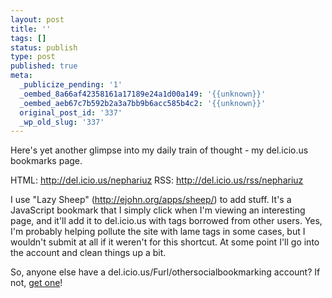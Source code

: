 ```yaml
---
layout: post
title: ''
tags: []
status: publish
type: post
published: true
meta:
  _publicize_pending: '1'
  _oembed_8a66af42358161a17189e24a1d00a149: '{{unknown}}'
  _oembed_aeb67c7b592b2a3a7bb9b6acc585b4c2: '{{unknown}}'
  original_post_id: '337'
  _wp_old_slug: '337'
---
```

Here's yet another glimpse into my daily train of thought - my del.icio.us bookmarks page.

HTML:
http://del.icio.us/nephariuz
RSS:
http://del.icio.us/rss/nephariuz

I use "Lazy Sheep" (http://ejohn.org/apps/sheep/) to add stuff.  It's a JavaScript bookmark that I simply click when I'm viewing an interesting page, and it'll add it to del.icio.us with tags borrowed from other users.  Yes, I'm probably helping pollute the site with lame tags in some cases, but I wouldn't submit at all if it weren't for this shortcut.  At some point I'll go into the account and clean things up a bit.

So, anyone else have a del.icio.us/Furl/othersocialbookmarking account?  If not, <a href="http://del.icio.us/register">get one</a>!
